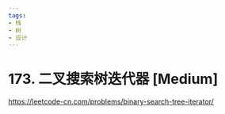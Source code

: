 ```yaml
---
tags:
- 栈
- 树
- 设计
---
```


# 173. 二叉搜索树迭代器 [Medium]

<https://leetcode-cn.com/problems/binary-search-tree-iterator/>
